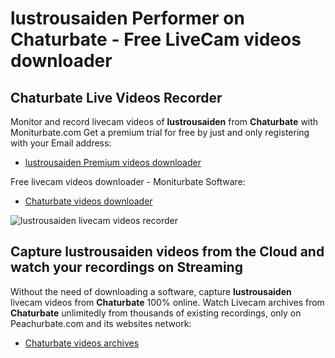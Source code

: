 # lustrousaiden Performer on Chaturbate - Free LiveCam videos downloader

## Chaturbate Live Videos Recorder

Monitor and record livecam videos of **lustrousaiden** from **Chaturbate** with Moniturbate.com
Get a premium trial for free by just and only registering with your Email address:
* [lustrousaiden Premium videos downloader](https://moniturbate.com/request-demo-licence-key.html)

Free livecam videos downloader - Moniturbate Software:
* [Chaturbate videos downloader](https://moniturbate.com/moniturbate-download-software.html)

![lustrousaiden livecam videos recorder](https://peachurnet.com/templates/moniturbate-software.png)


## Capture lustrousaiden videos from the Cloud and watch your recordings on Streaming

Without the need of downloading a software, capture **lustrousaiden** livecam videos from **Chaturbate** 100% online.
Watch Livecam archives from **Chaturbate** unlimitedly from thousands of existing recordings, only on Peachurbate.com and its websites network:
* [Chaturbate videos archives](https://peachurnet.com/)